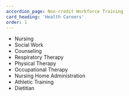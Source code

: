 ```yaml
---
accordion_page: Non-credit Workforce Training
card_heading: 'Health Careers'
order: 1
---
```


* Nursing
* Social Work
* Counseling
* Respiratory Therapy
* Physical Therapy
* Occupational Therapy
* Nursing Home Administration
* Athletic Training
* Dietitian
